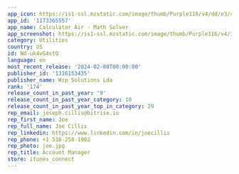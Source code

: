 ```yaml
---
app_icon: https://is1-ssl.mzstatic.com/image/thumb/Purple116/v4/dd/e3/4b/dde34b97-a2a8-ec81-5ede-a0def0b91ad0/AppIcon-0-0-1x_U007epad-0-0-0-sRGB-85-220.png/1024x1024bb.png
app_id: '1173365557'
app_name: Calculator Air - Math Solver
app_screenshot: https://is1-ssl.mzstatic.com/image/thumb/Purple116/v4/3d/54/61/3d546185-6600-e8bd-cec5-32f3a11dac15/b6f67e06-ab09-4fea-b246-665809b38536_1.jpg/1242x2688bb.png
category: Utilities
country: US
id: Nd-uk4vG4stQ
language: en
most_recent_release: '2024-02-08T00:00:00'
publisher_id: '1316153435'
publisher_name: Wzp Solutions Lda
rank: '174'
release_count_in_past_year: '9'
release_count_in_past_year_category: 10
release_count_in_past_year_top_in_category: 29
rep_email: joseph.cillis@bitrise.io
rep_first_name: Joe
rep_full_name: Joe Cillis
rep_linkedin: https://www.linkedin.com/in/joecillis
rep_phone: +1 518-258-1902
rep_photo: joe.jpg
rep_title: Account Manager
store: itunes_connect
---
```

